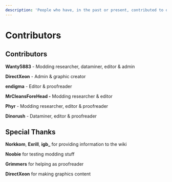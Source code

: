 ```yaml
---
description: 'People who have, in the past or present, contributed to or managed this wiki.'
---
```


# Contributors

## Contributors

**Wanty5883** - Modding researcher, dataminer, editor & admin

**DirectXeon** - Admin & graphic creator

**endigma** - Editor &  proofreader

**MrCleansForeHead -** Modding researcher & editor

**Phyr** - Modding researcher, editor & proofreader

**Dinorush** - Dataminer, editor & proofreader

## Special Thanks

**Norkkom**, **Exrill**, **igb\_** for providing information to the wiki 

**Noobie** for testing modding stuff

**Grimmers** for helping as proofreader

**DirectXeon** for making graphics content

